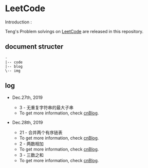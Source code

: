 # LeetCode

Introduction : 

Teng's Problem solvings on [LeetCode](leetcode-cn.com) are released in this repository.

## document structer

```
·
|-- code
|-- blog
\-- img
```

## log

- Dec.27th, 2019
  - 3 - 无重复字符串的最大子串
  - To get more information, check [cnBlog](https://www.cnblogs.com/litun/p/12108304.html).

- Dec.28th, 2019
  - 21 - 合并两个有序链表
  - To get more information, check [cnBlog](https://www.cnblogs.com/litun/p/12112908.html).
  - 2 - 两数相加
  - To get more information, check [cnBlog](https://www.cnblogs.com/litun/p/12112941.html).
  - 3 - 三数之和
  - To get more information, check [cnBlog](https://www.cnblogs.com/litun/p/12113072.html).
  